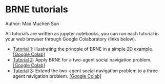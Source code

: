 # BRNE tutorials

Author: Max Muchen Sun

All tutorials are written as jupyter notebooks, you can run each tutorial in your web browser through Google Colaboratory (links below).

- [Tutorial 1](brne_2d_example.ipynb): Illustrating the princple of BRNE in a simple 2D example. [[Google Colab]](https://colab.research.google.com/github/MurpheyLab/brne/blob/main/tutorials/brne_2d_example.ipynb)
- [Tutorial 2](brne_2agent_example.ipynb): Apply BRNE for a two-agent social navigation problem. [[Google Colab]](https://colab.research.google.com/github/MurpheyLab/brne/blob/main/tutorials/brne_2agent_example.ipynb)
- [Tutorial 3](brne_3agent_example.ipynb): Extend the two-agent social navigation problem to a three-agent navigation problem. [[Google Colab]](https://colab.research.google.com/github/MurpheyLab/brne/blob/main/tutorials/brne_3agent_example.ipynb)
